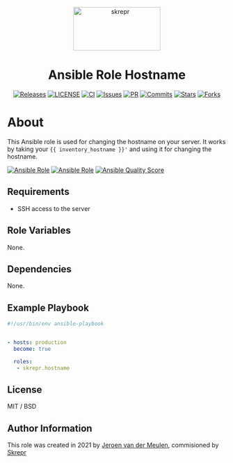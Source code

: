 <a href="https://skrepr.com/">
  <p align="center">
    <img width="200" height="100" src="https://skrepr.com/theme/skrepr/img/skrepr.svg?a3d5f79941" alt="skrepr" />
  </p>
</a>
<h1 align="center">Ansible Role Hostname</h1>
<div align="center">
  <a href="https://github.com/skrepr/ansible-role-hostname/releases"><img src="https://img.shields.io/github/release/skrepr/ansible-role-hostname.svg" alt="Releases"/></a><a> </a>
  <a href="https://github.com/skrepr/ansible-role-hostname/blob/main/LICENSE"><img src="https://img.shields.io/github/license/skrepr/ansible-role-hostname" alt="LICENSE"/></a><a> </a>
  <a href="https://github.com/skrepr/ansible-role-hostname/actions/workflows/ci.yml"><img src="https://github.com/skrepr/ansible-role-hostname/actions/workflows/ci.yml/badge.svg" alt="CI"/></a><a> </a>
  <a href="https://github.com/skrepr/ansible-role-hostname/issues"><img src="https://img.shields.io/github/issues/skrepr/ansible-role-hostname.svg" alt="Issues"/></a><a> </a>
  <a href="https://github.com/skrepr/ansible-role-hostname/pulls"><img src="https://img.shields.io/github/issues-pr/skrepr/ansible-role-hostname.svg" alt="PR"/></a><a> </a>
  <a href="https://github.com/skrepr/ansible-role-hostname/commits"><img src="https://img.shields.io/github/commit-activity/m/skrepr/ansible-role-hostname" alt="Commits"/></a><a> </a>
  <a href="https://github.com/skrepr/ansible-role-hostname/stars"><img src="https://img.shields.io/github/stars/skrepr/ansible-role-hostname.svg" alt="Stars"/></a><a> </a>
  <a href="https://github.com/skrepr/ansible-role-hostname/releases"><img src="https://img.shields.io/github/forks/skrepr/ansible-role-hostname.svg" alt="Forks"/></a><a> </a>
</div>

# About

This Ansible role is used for changing the hostname on your server. It works by taking your `{{ inventory_hostname }}'` and using it for changing the hostname.

[![Ansible Role](https://img.shields.io/ansible/role/56377)](https://galaxy.ansible.com/skrepr/hostname)
[![Ansible Role](https://img.shields.io/ansible/role/d/56377)](https://galaxy.ansible.com/skrepr/hostname)
[![Ansible Quality Score](https://img.shields.io/ansible/quality/56377)](https://galaxy.ansible.com/skrepr/hostname)

## Requirements

- SSH access to the server

## Role Variables

None.

## Dependencies

None.

## Example Playbook

```yaml
#!/usr/bin/env ansible-playbook


- hosts: production
  become: true

  roles:
   - skrepr.hostname
```

## License

MIT / BSD

## Author Information

This role was created in 2021 by [Jeroen van der Meulen](https://github/jeroenvandermeulen), commisioned by [Skrepr](https://skrepr.com)
